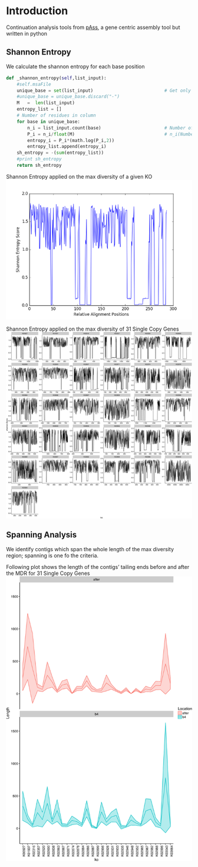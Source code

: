 # Introduction

Continuation analysis tools from [pAss](https://github.com/etheleon/pAss), a gene centric assembly tool but written in python

## Shannon Entropy

We calculate the shannon entropy for each base position

```python
def _shannon_entropy(self,list_input):
    #self.msaFile
    unique_base = set(list_input)                           # Get only the unique bases in a column
    #unique_base = unique_base.discard("-")
    M   =  len(list_input)
    entropy_list = []
    # Number of residues in column
    for base in unique_base:
        n_i = list_input.count(base)                        # Number of residues of type i
        P_i = n_i/float(M)                                  # n_i(Number of residues of type i) / M(Number of residues in column)
        entropy_i = P_i*(math.log(P_i,2))
        entropy_list.append(entropy_i)
    sh_entropy = -(sum(entropy_list))
    #print sh_entropy
    return sh_entropy
```

Shannon Entropy applied on the max diversity of a given KO
![shannonplot](https://github.com/etheleon/pAss2/blob/master/shannonPlot.png)

Shannon Entropy applied on the max diversity of 31 Single Copy Genes
![shannonPlotSCG](https://github.com/etheleon/pAss2/blob/master/shannonSCG.png)

## Spanning Analysis

We identify contigs which span the whole length of the max diversity region; spanning is one fo the criteria.

Following plot shows the length of the contigs’ tailing ends before and after the MDR for 31 Single Copy Genes
![ribbon](https://github.com/etheleon/pAss2/blob/master/ribbon.png)
